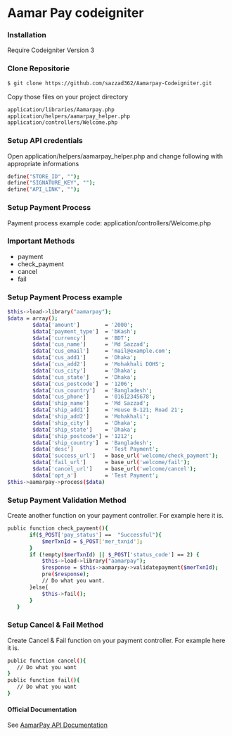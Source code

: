 # Aamar Pay codeigniter 
### Installation
Require Codeigniter Version 3
### Clone Repositorie
```sh
$ git clone https://github.com/sazzad362/Aamarpay-Codeigniter.git
```
Copy those files on your project directory
```sh
application/libraries/Aamarpay.php 
application/helpers/aamarpay_helper.php
application/controllers/Welcome.php 
```
### Setup API credentials 
Open application/helpers/aamarpay_helper.php and change following with appropriate informations
```sh
define("STORE_ID", "");
define("SIGNATURE_KEY", "");
define("API_LINK", "");
```
### Setup Payment Process
Payment process example code: application/controllers/Welcome.php
### Important Methods 
  - payment
  - check_payment
  - cancel
  - fail
### Setup Payment Process example
```sh
$this->load->library("aamarpay");
$data = array();
		$data['amount']        = '2000';
		$data['payment_type']  = 'bKash';
		$data['currency']      = 'BDT';
		$data['cus_name']      = 'Md Sazzad';
		$data['cus_email']     = 'mail@example.com';
		$data['cus_add1']      = 'Dhaka';
		$data['cus_add2']      = 'Mohakhali DOHS';
		$data['cus_city']      = 'Dhaka';
		$data['cus_state']     = 'Dhaka';
		$data['cus_postcode']  = '1206';
		$data['cus_country']   = 'Bangladesh';
		$data['cus_phone']     = '01612345678';
		$data['ship_name']     = 'Md Sazzad';
		$data['ship_add1']     = 'House B-121; Road 21';
		$data['ship_add2']     = 'Mohakhali';
		$data['ship_city']     = 'Dhaka';
		$data['ship_state']    = 'Dhaka';
		$data['ship_postcode'] = '1212';
		$data['ship_country']  = 'Bangladesh';
		$data['desc']          = 'Test Payment';
		$data['success_url']   = base_url('welcome/check_payment');
		$data['fail_url']      = base_url('welcome/fail');
		$data['cancel_url']    = base_url('welcome/cancel');
		$data['opt_a']         = 'Test Payment';
$this->aamarpay->process($data)
```
 ### Setup Payment Validation Method
 Create another function on your payment controller. For example here it is.
 ```sh
 public function check_payment(){
		if($_POST['pay_status']	==	"Successful"){
		    $merTxnId =	$_POST['mer_txnid'];
		}
		if (!empty($merTxnId) || $_POST['status_code'] == 2) {
			$this->load->library("aamarpay");
			$response = $this->aamarpay->validatepayment($merTxnId);
			pre($response);
			// Do what you want.
		}else{
			$this->fail();
		}
	}
 ```
 
  ### Setup Cancel & Fail Method
 Create Cancel & Fail function on your payment controller. For example here it is.
 ```sh
public function cancel(){
	// Do what you want 
}
public function fail(){
	// Do what you want 
}
 ```
 #### Official Documentation

See [AamarPay API Documentation](https://aamarpay.com/download/aamarpay-integration-api-document/)